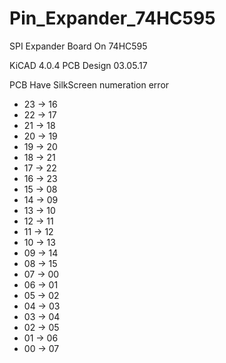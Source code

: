 # Pin_Expander_74HC595
SPI Expander Board On 74HC595

KiCAD 4.0.4
PCB Design 03.05.17

PCB Have SilkScreen numeration error
- 23 -> 16
- 22 -> 17
- 21 -> 18
- 20 -> 19
- 19 -> 20
- 18 -> 21
- 17 -> 22
- 16 -> 23
- 15 -> 08
- 14 -> 09
- 13 -> 10
- 12 -> 11
- 11 -> 12
- 10 -> 13
- 09 -> 14
- 08 -> 15
- 07 -> 00
- 06 -> 01
- 05 -> 02
- 04 -> 03
- 03 -> 04
- 02 -> 05
- 01 -> 06
- 00 -> 07